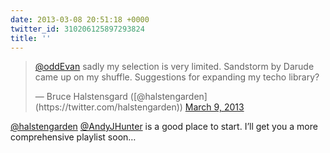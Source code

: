 ```yaml
---
date: 2013-03-08 20:51:18 +0000
twitter_id: 310206125897293824
title: ''
---
```


<blockquote class="twitter-tweet"><p lang="en" dir="ltr"><a href="https://twitter.com/oddEvan?ref_src=twsrc%5Etfw">@oddEvan</a> sadly my selection is very limited. Sandstorm by Darude came up on my shuffle. Suggestions for expanding my techo library?</p>&mdash; Bruce Halstensgard ([@halstengarden](https://twitter.com/halstengarden)) <a href="https://twitter.com/halstengarden/status/310204505704763393?ref_src=twsrc%5Etfw">March 9, 2013</a></blockquote>
<script async src="https://platform.twitter.com/widgets.js" charset="utf-8"></script>

[@halstengarden](https://twitter.com/halstengarden) [@AndyJHunter](https://twitter.com/AndyJHunter) is a good place to start. I’ll get you a more comprehensive playlist soon…
